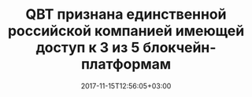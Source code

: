 ---
title: "QBT признана единственной российской компанией имеющей доступ к 3 из 5 блокчейн- платформам"
text: "текст про новость"
date: 2017-11-15T12:56:05+03:00
draft: true
type: "News"
---